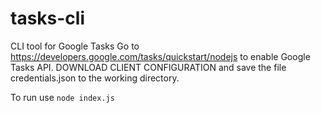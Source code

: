 # tasks-cli

CLI tool for Google Tasks
Go to https://developers.google.com/tasks/quickstart/nodejs to enable Google Tasks API.
DOWNLOAD CLIENT CONFIGURATION and save the file credentials.json to the working directory.

To run use `node index.js`
